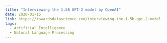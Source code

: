 ```yaml
---
title: "Interviewing the 1.5B GPT-2 model by OpenAI"
date: 2020-01-15
link: https://towardsdatascience.com/interviewing-the-1-5b-gpt-2-model-by-openai-b7f30fbbb8a6
tags:
  - Artificial Intelligence
  - Natural Language Processing
---
```

